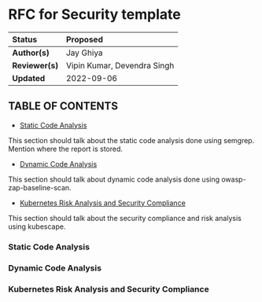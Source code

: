 # RFC for Security template

| Status | Proposed |
:---------| :-------------------------------|
| **Author(s)** | Jay Ghiya |
| **Reviewer(s)** | Vipin Kumar, Devendra Singh | 
| **Updated** | 2022-09-06 |


## TABLE OF CONTENTS
* [Static Code Analysis](#static-code-analysis)

This section should talk about the static code analysis done using semgrep. Mention where the report is stored.

* [Dynamic Code Analysis](#dynamic-code-analysis)

This section should talk about dynamic code analysis done using owasp-zap-baseline-scan.

* [Kubernetes Risk Analysis and Security Compliance](#kubernetes-risk-analysis-and-security-compliance)

This section should talk about the security compliance and risk analysis using kubescape. 

### Static Code Analysis

### Dynamic Code Analysis

### Kubernetes Risk Analysis and Security Compliance
